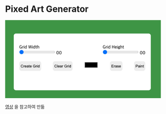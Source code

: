 # Pixed Art Generator

![screen-shot](/img/screen-shot.png)

[영상](https://www.youtube.com/watch?v=DfDPJqD3FjI&t=621s) 을 참고하여 만듦
